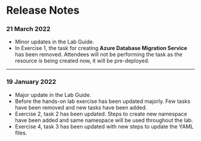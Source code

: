 # Release Notes

### 21 March 2022

  - Minor updates in the Lab Guide.
  - In Exercise 1, the task for creating **Azure Database Migration Service** has been removed. Attendees will not be performing the task as the resource is being created now, it will be pre-deployed.

-----------------
### 19 January 2022
* Major update in the Lab Guide.
* Before the hands-on lab exercise has been updated majorly. Few tasks have been removed and new tasks have been added.
* Exercise 2, task 2 has been updated. Steps to create new namespace have been added and same namespace will be used throughout the lab.
* Exercise 4, task 3 has been updated with new steps to update the YAML files. 
